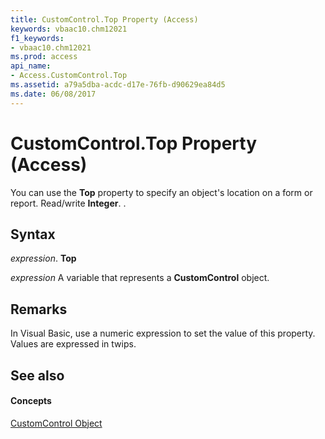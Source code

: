 ```yaml
---
title: CustomControl.Top Property (Access)
keywords: vbaac10.chm12021
f1_keywords:
- vbaac10.chm12021
ms.prod: access
api_name:
- Access.CustomControl.Top
ms.assetid: a79a5dba-acdc-d17e-76fb-d90629ea84d5
ms.date: 06/08/2017
---
```



# CustomControl.Top Property (Access)

You can use the  **Top** property to specify an object's location on a form or report. Read/write **Integer**. .


## Syntax

 _expression_. **Top**

 _expression_ A variable that represents a **CustomControl** object.


## Remarks

In Visual Basic, use a numeric expression to set the value of this property. Values are expressed in twips.


## See also


#### Concepts


[CustomControl Object](customcontrol-object-access.md)

